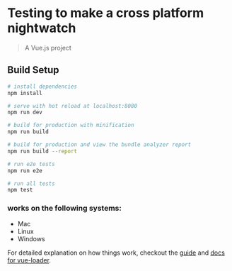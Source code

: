 # Testing to make a cross platform nightwatch

> A Vue.js project

## Build Setup

``` bash
# install dependencies
npm install

# serve with hot reload at localhost:8080
npm run dev

# build for production with minification
npm run build

# build for production and view the bundle analyzer report
npm run build --report

# run e2e tests
npm run e2e

# run all tests
npm test
```

### works on the following systems:
- Mac
- Linux
- Windows

For detailed explanation on how things work, checkout the [guide](http://vuejs-templates.github.io/webpack/) and [docs for vue-loader](http://vuejs.github.io/vue-loader).
